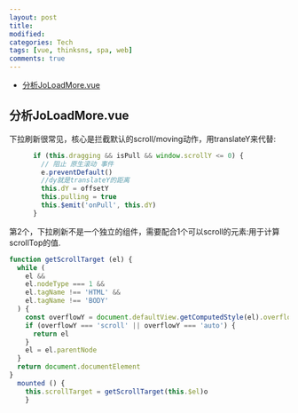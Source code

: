```yaml
---
layout: post
title:
modified:
categories: Tech
tags: [vue, thinksns, spa, web]
comments: true
---
```


<!-- TOC -->

- [分析JoLoadMore.vue](#分析JoLoadMorevue)

<!-- /TOC -->

## 分析JoLoadMore.vue

下拉刷新很常见，核心是拦截默认的scroll/moving动作，用translateY来代替:

```js
      if (this.dragging && isPull && window.scrollY <= 0) {
        // 阻止 原生滚动 事件
        e.preventDefault()
        //dy就是translateY的距离
        this.dY = offsetY
        this.pulling = true
        this.$emit('onPull', this.dY)
      }
```

第2个，下拉刷新不是一个独立的组件，需要配合1个可以scroll的元素:用于计算scrollTop的值.

```js
function getScrollTarget (el) {
  while (
    el &&
    el.nodeType === 1 &&
    el.tagName !== 'HTML' &&
    el.tagName !== 'BODY'
  ) {
    const overflowY = document.defaultView.getComputedStyle(el).overflowY
    if (overflowY === 'scroll' || overflowY === 'auto') {
      return el
    }
    el = el.parentNode
  }
  return document.documentElement
}
  mounted () {
    this.scrollTarget = getScrollTarget(this.$el)o
    }
```
